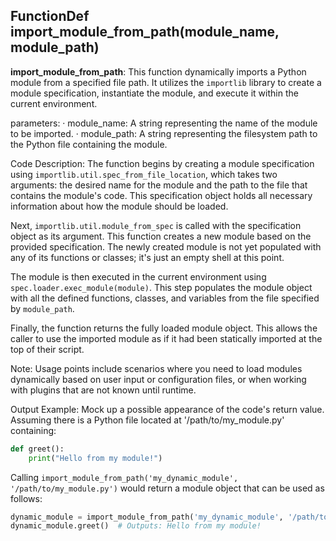 ## FunctionDef import_module_from_path(module_name, module_path)
**import_module_from_path**: This function dynamically imports a Python module from a specified file path. It utilizes the `importlib` library to create a module specification, instantiate the module, and execute it within the current environment.

parameters:
· module_name: A string representing the name of the module to be imported.
· module_path: A string representing the filesystem path to the Python file containing the module.

Code Description: The function begins by creating a module specification using `importlib.util.spec_from_file_location`, which takes two arguments: the desired name for the module and the path to the file that contains the module's code. This specification object holds all necessary information about how the module should be loaded.

Next, `importlib.util.module_from_spec` is called with the specification object as its argument. This function creates a new module based on the provided specification. The newly created module is not yet populated with any of its functions or classes; it's just an empty shell at this point.

The module is then executed in the current environment using `spec.loader.exec_module(module)`. This step populates the module object with all the defined functions, classes, and variables from the file specified by `module_path`.

Finally, the function returns the fully loaded module object. This allows the caller to use the imported module as if it had been statically imported at the top of their script.

Note: Usage points include scenarios where you need to load modules dynamically based on user input or configuration files, or when working with plugins that are not known until runtime.

Output Example: Mock up a possible appearance of the code's return value.
Assuming there is a Python file located at '/path/to/my_module.py' containing:
```python
def greet():
    print("Hello from my module!")
```
Calling `import_module_from_path('my_dynamic_module', '/path/to/my_module.py')` would return a module object that can be used as follows:
```python
dynamic_module = import_module_from_path('my_dynamic_module', '/path/to/my_module.py')
dynamic_module.greet()  # Outputs: Hello from my module!
```
